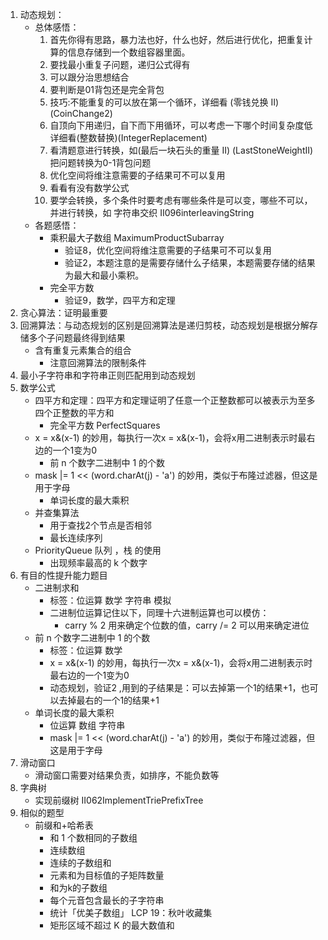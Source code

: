 1. 动态规划：
   - 总体感悟：
     1. 首先你得有思路，暴力法也好，什么也好，然后进行优化，把重复计算的信息存储到一个数组容器里面。
     2. 要找最小重复子问题，递归公式得有
     3. 可以跟分治思想结合
     4. 要判断是01背包还是完全背包
     5. 技巧:不能重复的可以放在第一个循环，详细看 (零钱兑换 II)(CoinChange2) 
     6. 自顶向下用递归，自下而下用循环，可以考虑一下哪个时间复杂度低 详细看(整数替换)(IntegerReplacement)
     7. 看清题意进行转换，如(最后一块石头的重量 II) (LastStoneWeightII) 把问题转换为0-1背包问题
     8. 优化空间将维注意需要的子结果可不可以复用
     9. 看看有没有数学公式
     10. 要学会转换，多个条件时要考虑有哪些条件是可以变，哪些不可以，并进行转换，如 字符串交织 II096interleavingString
   - 各题感悟：
     - 乘积最大子数组 MaximumProductSubarray
        - 验证8，优化空间将维注意需要的子结果可不可以复用
        - 验证2，本题注意的是需要存储什么子结果，本题需要存储的结果为最大和最小乘积。
     - 完全平方数
        - 验证9，数学，四平方和定理
2. 贪心算法：证明最重要
3. 回溯算法：与动态规划的区别是回溯算法是递归剪枝，动态规划是根据分解存储多个子问题最终得到结果
   - 含有重复元素集合的组合
     - 注意回溯算法的限制条件
4. 最小子字符串和字符串正则匹配用到动态规划
5. 数学公式
   - 四平方和定理：四平方和定理证明了任意一个正整数都可以被表示为至多四个正整数的平方和
     - 完全平方数 PerfectSquares
   - x = x&(x-1) 的妙用，每执行一次x = x&(x-1)，会将x用二进制表示时最右边的一个1变为0
     - 前 n 个数字二进制中 1 的个数
   - mask |= 1 << (word.charAt(j) - 'a') 的妙用，类似于布隆过滤器，但这是用于字母
     - 单词长度的最大乘积
   - 并查集算法
     - 用于查找2个节点是否相邻
     - 最长连续序列
   - PriorityQueue 队列 ，栈 的使用
     - 出现频率最高的 k 个数字
6. 有目的性提升能力题目
   - 二进制求和
     - 标签：位运算 数学 字符串 模拟
     - 二进制位运算记住以下，同理十六进制运算也可以模仿：
       - carry % 2  用来确定个位数的值，carry /= 2 可以用来确定进位
   - 前 n 个数字二进制中 1 的个数
     - 标签：位运算 数学 
     - x = x&(x-1) 的妙用，每执行一次x = x&(x-1)，会将x用二进制表示时最右边的一个1变为0
     - 动态规划，验证2 ,用到的子结果是：可以去掉第一个1的结果+1，也可以去掉最右的一个1的结果+1
   - 单词长度的最大乘积
     - 位运算 数组 字符串
     - mask |= 1 << (word.charAt(j) - 'a') 的妙用，类似于布隆过滤器，但这是用于字母
7. 滑动窗口
   - 滑动窗口需要对结果负责，如排序，不能负数等
8. 字典树
   - 实现前缀树 II062ImplementTriePrefixTree
9. 相似的题型
    - 前缀和+哈希表
      - 和 1 个数相同的子数组
      - 连续数组
      - 连续的子数组和
      - 元素和为目标值的子矩阵数量
      - 和为k的子数组
      - 每个元音包含最长的子字符串
      - 统计「优美子数组」 LCP 19：秋叶收藏集
      - 矩形区域不超过 K 的最大数值和